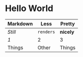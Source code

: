 <h1>Hello World</h1>

Markdown | Less | Pretty
--- | --- | ---
*Still* | `renders` | **nicely**
*1* | 2 | 3
Things | Other | Things
